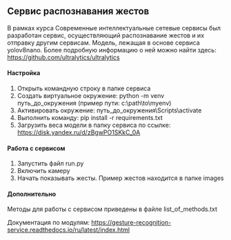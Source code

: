 ## Сервис распознавания жестов
В рамках курса Современные интеллектуальные сетевые сервисы был разработан сервис, осуществляющий распознавание жестов и их отправку другим сервисам. Модель, лежащая в основе сервиса yolov8nano. Более подробную информацию о ней можно найти здесь: https://github.com/ultralytics/ultralytics

#### Настройка

1. Открыть командную строку в папке сервиса
2. Создать виртуальное окружение: python -m venv путь_до_окружения (пример пути: c:\path\to\myenv)
3. Активировать окружение: путь_до_окружения\Scripts\activate
4. Выполнить команду: pip install -r requirements.txt
5. Загрузить веса модели в папку сервиса по ссылке: https://disk.yandex.ru/d/zBgwPO1SKkC_0A 

#### Работа с сервисом

1. Запустить файл run.py
2. Включить камеру
3. Начать показывать жесты. Пример жестов находится в папке images

#### Дополнительно

Методы для работы с сервисом приведены в файле list_of_methods.txt

Документация по модулям: https://gesture-recognition-service.readthedocs.io/ru/latest/index.html
